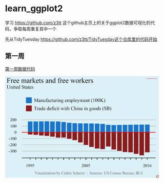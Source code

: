 # learn_ggplot2

学习 https://github.com/z3tt 这个github主页上的关于ggplot2数据可视化的代码，争取每周重复其中一个

先从TidyTuesday
https://github.com/z3tt/TidyTuesday这个仓库里的代码开始

## 第一周

[第一周数据代码](file:///20220423)

![](20220423/20220423.png)
